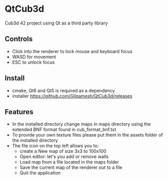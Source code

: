 # QtCub3d
Cub3d 42 project using Qt as a third party library

## Controls

- Click into the renderer to lock mouse and keyboard focus 
- WASD for movement 
- ESC to unlock focus 

## Install

- cmake, Qt6 and Qt5 is required as a dependency
- installer https://github.com/Gilqamesh/QtCub3d/releases

## Features

- In the installed directory change maps in maps directory using the extended BNF format found in cub_format_bnf.txt
- To provide your own texture files please put them in the assets folder of the installed directory
- The file icon on the top left allows you to:
  - create a New map of size 3x3 to 100x100
  - Open editor: let's you add or remove walls
  - Load map from a file located in the maps folder
  - Save the current map of the renderer out to a file
  - Quit the application
